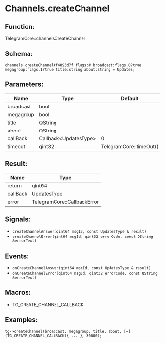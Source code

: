 # Channels.createChannel

## Function:

TelegramCore::channelsCreateChannel

## Schema:

`channels.createChannel#f4893d7f flags:# broadcast:flags.0?true megagroup:flags.1?true title:string about:string = Updates;`
## Parameters:

|Name|Type|Default|
|----|----|-------|
|broadcast|bool||
|megagroup|bool||
|title|QString||
|about|QString||
|callBack|Callback<UpdatesType\>|0|
|timeout|qint32|TelegramCore::timeOut()|

## Result:

|Name|Type|
|----|----|
|return|qint64|
|callBack|[UpdatesType](../../types/updatestype.md)|
|error|TelegramCore::CallbackError|

## Signals:

* `createChannelAnswer(qint64 msgId, const UpdatesType & result)`
* `createChannelError(qint64 msgId, qint32 errorCode, const QString &errorText)`

## Events:

* `onCreateChannelAnswer(qint64 msgId, const UpdatesType & result)`
* `onCreateChannelError(qint64 msgId, qint32 errorCode, const QString &errorText)`

## Macros:

* TG_CREATE_CHANNEL_CALLBACK

## Examples:

`tg->createChannel(broadcast, megagroup, title, about, [=](TG_CREATE_CHANNEL_CALLBACK){
    ...
}, 30000);`
